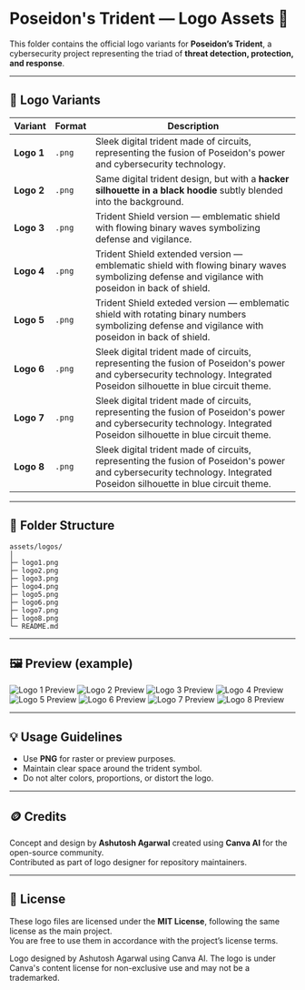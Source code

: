 # Poseidon's Trident — Logo Assets 🔱

This folder contains the official logo variants for **Poseidon’s Trident**, a cybersecurity project representing the triad of **threat detection, protection, and response**.

---

## 🧩 Logo Variants

| Variant | Format | Description |
|----------|---------|--------------|
| **Logo 1** |`.png` | Sleek digital trident made of circuits, representing the fusion of Poseidon's power and cybersecurity technology. |
| **Logo 2** |`.png` | Same digital trident design, but with a **hacker silhouette in a black hoodie** subtly blended into the background. |
| **Logo 3** |`.png` | Trident Shield version — emblematic shield with flowing binary waves symbolizing defense and vigilance. |
| **Logo 4** |`.png` | Trident Shield extended version — emblematic shield with flowing binary waves symbolizing defense and vigilance with poseidon in back of shield. |
| **Logo 5** |`.png` | Trident Shield exteded version — emblematic shield with rotating binary numbers symbolizing defense and vigilance with poseidon in back of shield. |
| **Logo 6** |`.png` |  Sleek digital trident made of circuits, representing the fusion of Poseidon's power and cybersecurity technology. Integrated Poseidon silhouette in blue circuit theme. |
| **Logo 7** |`.png` |   Sleek digital trident made of circuits, representing the fusion of Poseidon's power and cybersecurity technology. Integrated Poseidon silhouette in blue circuit theme. |
| **Logo 8** |`.png` |   Sleek digital trident made of circuits, representing the fusion of Poseidon's power and cybersecurity technology. Integrated Poseidon silhouette in blue circuit theme. |


---

## 📁 Folder Structure

```
assets/logos/
│
├─ logo1.png
├─ logo2.png
├─ logo3.png
├─ logo4.png
├─ logo5.png
├─ logo6.png
├─ logo7.png
├─ logo8.png
└─ README.md
```

---

## 🖼️ Preview (example)

![Logo 1 Preview](assets\logos\logo1.png)
![Logo 2 Preview](assets\logos\logo2.png)
![Logo 3 Preview](assets\logos\logo3.png)
![Logo 4 Preview](assets\logos\logo4.png)
![Logo 5 Preview](assets\logos\logo5.png)
![Logo 6 Preview](assets\logos\logo6.png)
![Logo 7 Preview](assets\logos\logo7.png)
![Logo 8 Preview](assets\logos\logo8.png)

---

## 💡 Usage Guidelines

- Use **PNG** for raster or preview purposes.
- Maintain clear space around the trident symbol.
- Do not alter colors, proportions, or distort the logo.

---

## 🪙 Credits

Concept and design by **Ashutosh Agarwal** 
created using **Canva AI** for the open-source community.  
Contributed as part of logo designer for repository maintainers.

---

## 📜 License

These logo files are licensed under the **MIT License**, following the same license as the main project.  
You are free to use them in accordance with the project’s license terms.

Logo designed by Ashutosh Agarwal using Canva AI.
The logo is under Canva's content license for non-exclusive use and may not be a trademarked.

